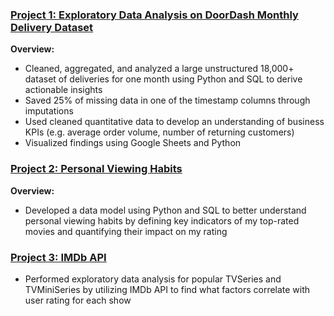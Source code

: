 ### [Project 1: Exploratory Data Analysis on DoorDash Monthly Delivery Dataset](https://github.com/malikabaymuradova/DoorDash)
**Overview:**
* Cleaned, aggregated, and analyzed a large unstructured 18,000+ dataset of deliveries for one month using Python and SQL to derive actionable insights
* Saved 25% of missing data in one of the timestamp columns through imputations
* Used cleaned quantitative data to develop an understanding of business KPIs (e.g. average order volume, number of returning customers)
* Visualized findings using Google Sheets and Python

### [Project 2: Personal Viewing Habits](https://github.com/malikabaymuradova/myviewinghabits)
**Overview:**
* Developed a data model using Python and SQL to better understand personal viewing habits by defining key indicators of my top-rated movies and quantifying their impact on my rating 

### [Project 3: IMDb API](https://github.com/malikabaymuradova/myviewinghabits)
* Performed exploratory data analysis for popular TVSeries and TVMiniSeries by utilizing IMDb API to find what factors correlate with user rating for each show 

